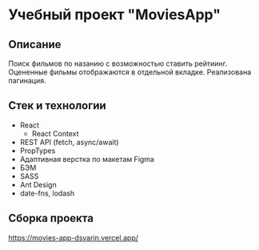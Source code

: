 # Учебный проект "MoviesApp"
## Описание
Поиск фильмов по назанию с возможностью ставить рейтиинг. Оцененные фильмы отображаются в отдельной вкладке. Реализована пагинация.

## Стек и технологии
* React
  * React Context
* REST API (fetch, async/await)
* PropTypes
* Адаптивная верстка по макетам Figma
* БЭМ
* SASS
* Ant Design
* date-fns, lodash

## Сборка проекта
https://movies-app-dsvarin.vercel.app/
